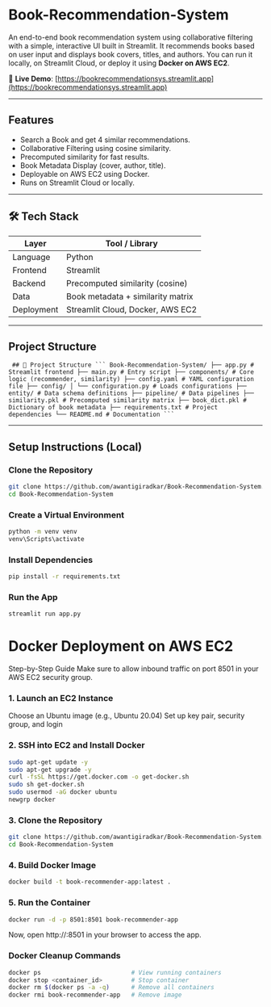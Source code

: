 # Book-Recommendation-System
An end-to-end book recommendation system using collaborative filtering with a simple, interactive UI built in Streamlit. It recommends books based on user input and displays book covers, titles, and authors. You can run it locally, on Streamlit Cloud, or deploy it using **Docker on AWS EC2**.

🔗 **Live Demo**: [https://bookrecommendationsys.streamlit.app](https://bookrecommendationsys.streamlit.app)

---

## Features

- Search a Book and get 4 similar recommendations.
- Collaborative Filtering using cosine similarity.
- Precomputed similarity for fast results.
- Book Metadata Display (cover, author, title).
- Deployable on AWS EC2 using Docker.
- Runs on Streamlit Cloud or locally.

---

## 🛠️ Tech Stack

| Layer        | Tool / Library             |
|--------------|-----------------------------|
| Language     | Python                      |
| Frontend     | Streamlit                   |
| Backend      | Precomputed similarity (cosine) |
| Data         | Book metadata + similarity matrix |
| Deployment   | Streamlit Cloud, Docker, AWS EC2 |

---

## Project Structure
<pre lang="markdown"><code> ## 📁 Project Structure ``` Book-Recommendation-System/ ├── app.py # Streamlit frontend ├── main.py # Entry script ├── components/ # Core logic (recommender, similarity) ├── config.yaml # YAML configuration file ├── config/ │ └── configuration.py # Loads configurations ├── entity/ # Data schema definitions ├── pipeline/ # Data pipelines ├── similarity.pkl # Precomputed similarity matrix ├── book_dict.pkl # Dictionary of book metadata ├── requirements.txt # Project dependencies └── README.md # Documentation ``` </code></pre>
---

## Setup Instructions (Local)

### Clone the Repository

```bash
git clone https://github.com/awantigiradkar/Book-Recommendation-System.git
cd Book-Recommendation-System
```
### Create a Virtual Environment
```bash
python -m venv venv
venv\Scripts\activate
```

### Install Dependencies
``` bash
pip install -r requirements.txt
```
### Run the App
```bash
streamlit run app.py
```
# Docker Deployment on AWS EC2
Step-by-Step Guide
Make sure to allow inbound traffic on port 8501 in your AWS EC2 security group.

### 1. Launch an EC2 Instance
Choose an Ubuntu image (e.g., Ubuntu 20.04)
Set up key pair, security group, and login

### 2. SSH into EC2 and Install Docker
``` bash
sudo apt-get update -y
sudo apt-get upgrade -y
curl -fsSL https://get.docker.com -o get-docker.sh
sudo sh get-docker.sh
sudo usermod -aG docker ubuntu
newgrp docker
```

### 3. Clone the Repository
```bash
git clone https://github.com/awantigiradkar/Book-Recommendation-System.git
cd Book-Recommendation-System
```
### 4. Build Docker Image
```bash
docker build -t book-recommender-app:latest .
```
### 5. Run the Container
```bash
docker run -d -p 8501:8501 book-recommender-app
```
Now, open http://<your-ec2-public-ip>:8501 in your browser to access the app.

### Docker Cleanup Commands
```bash
docker ps                         # View running containers
docker stop <container_id>        # Stop container
docker rm $(docker ps -a -q)      # Remove all containers
docker rmi book-recommender-app   # Remove image
```

